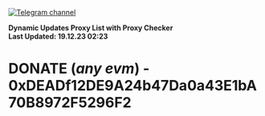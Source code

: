 [![Telegram channel](https://img.shields.io/endpoint?url=https://runkit.io/damiankrawczyk/telegram-badge/branches/master?url=https://t.me/n4z4v0d)](https://t.me/n4z4v0d) 

**Dynamic Updates Proxy List with Proxy Checker**  
**Last Updated: 19.12.23 02:23**

# DONATE (_any evm_) - 0xDEADf12DE9A24b47Da0a43E1bA70B8972F5296F2
